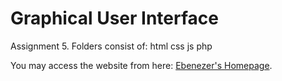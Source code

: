 # Graphical User Interface 

Assignment 5.
Folders consist of:
html
css
js
php

You may access the website from here: [Ebenezer's Homepage](https://eampadu1.github.io/gui/).
